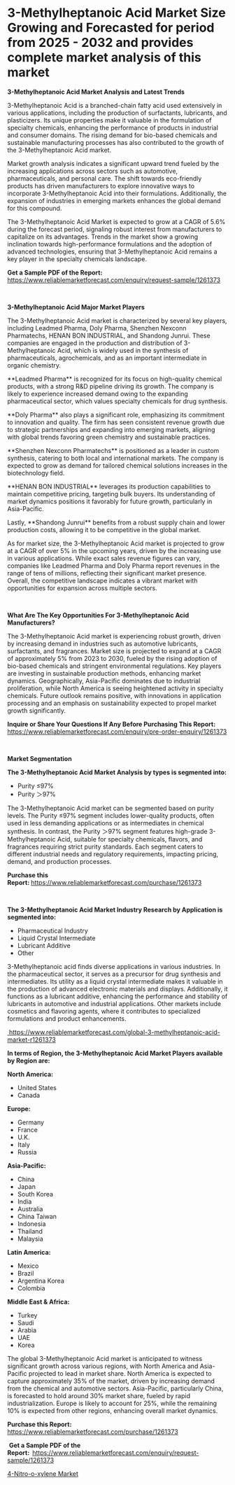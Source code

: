 <p><h1>3-Methylheptanoic Acid Market Size Growing and Forecasted for period from 2025 - 2032 and provides complete market analysis of this market</h1></p><p><strong>3-Methylheptanoic Acid Market Analysis and Latest Trends</strong></p>
<p><p>3-Methylheptanoic Acid is a branched-chain fatty acid used extensively in various applications, including the production of surfactants, lubricants, and plasticizers. Its unique properties make it valuable in the formulation of specialty chemicals, enhancing the performance of products in industrial and consumer domains. The rising demand for bio-based chemicals and sustainable manufacturing processes has also contributed to the growth of the 3-Methylheptanoic Acid market.</p><p>Market growth analysis indicates a significant upward trend fueled by the increasing applications across sectors such as automotive, pharmaceuticals, and personal care. The shift towards eco-friendly products has driven manufacturers to explore innovative ways to incorporate 3-Methylheptanoic Acid into their formulations. Additionally, the expansion of industries in emerging markets enhances the global demand for this compound.</p><p>The 3-Methylheptanoic Acid Market is expected to grow at a CAGR of 5.6% during the forecast period, signaling robust interest from manufacturers to capitalize on its advantages. Trends in the market show a growing inclination towards high-performance formulations and the adoption of advanced technologies, ensuring that 3-Methylheptanoic Acid remains a key player in the specialty chemicals landscape.</p></p>
<p><strong>Get a Sample PDF of the Report:&nbsp;</strong> <a href="https://www.reliablemarketforecast.com/enquiry/request-sample/1261373?utm_campaign=2299&utm_medium=2&utm_source=Github&utm_content=ia&utm_term=03042025&utm_id=3-methylheptanoic-acid">https://www.reliablemarketforecast.com/enquiry/request-sample/1261373</a></p>
<p>&nbsp;</p>
<p><strong>3-Methylheptanoic Acid Major Market Players</strong></p>
<p><p>The 3-Methylheptanoic Acid market is characterized by several key players, including Leadmed Pharma, Doly Pharma, Shenzhen Nexconn Pharmatechs, HENAN BON INDUSTRIAL, and Shandong Junrui. These companies are engaged in the production and distribution of 3-Methylheptanoic Acid, which is widely used in the synthesis of pharmaceuticals, agrochemicals, and as an important intermediate in organic chemistry.</p><p>**Leadmed Pharma** is recognized for its focus on high-quality chemical products, with a strong R&D pipeline driving its growth. The company is likely to experience increased demand owing to the expanding pharmaceutical sector, which values specialty chemicals for drug synthesis. </p><p>**Doly Pharma** also plays a significant role, emphasizing its commitment to innovation and quality. The firm has seen consistent revenue growth due to strategic partnerships and expanding into emerging markets, aligning with global trends favoring green chemistry and sustainable practices.</p><p>**Shenzhen Nexconn Pharmatechs** is positioned as a leader in custom synthesis, catering to both local and international markets. The company is expected to grow as demand for tailored chemical solutions increases in the biotechnology field.</p><p>**HENAN BON INDUSTRIAL** leverages its production capabilities to maintain competitive pricing, targeting bulk buyers. Its understanding of market dynamics positions it favorably for future growth, particularly in Asia-Pacific.</p><p>Lastly, **Shandong Junrui** benefits from a robust supply chain and lower production costs, allowing it to be competitive in the global market. </p><p>As for market size, the 3-Methylheptanoic Acid market is projected to grow at a CAGR of over 5% in the upcoming years, driven by the increasing use in various applications. While exact sales revenue figures can vary, companies like Leadmed Pharma and Doly Pharma report revenues in the range of tens of millions, reflecting their significant market presence. Overall, the competitive landscape indicates a vibrant market with opportunities for expansion across multiple sectors.</p></p>
<p>&nbsp;</p>
<p><strong>What Are The Key Opportunities For 3-Methylheptanoic Acid Manufacturers?</strong></p>
<p><p>The 3-Methylheptanoic Acid market is experiencing robust growth, driven by increasing demand in industries such as automotive lubricants, surfactants, and fragrances. Market size is projected to expand at a CAGR of approximately 5% from 2023 to 2030, fueled by the rising adoption of bio-based chemicals and stringent environmental regulations. Key players are investing in sustainable production methods, enhancing market dynamics. Geographically, Asia-Pacific dominates due to industrial proliferation, while North America is seeing heightened activity in specialty chemicals. Future outlook remains positive, with innovations in application processing and an emphasis on sustainability expected to propel market growth significantly.</p></p>
<p><strong>Inquire or Share Your Questions If Any Before Purchasing This Report:</strong> <a href="https://www.reliablemarketforecast.com/enquiry/pre-order-enquiry/1261373?utm_campaign=2299&utm_medium=2&utm_source=Github&utm_content=ia&utm_term=03042025&utm_id=3-methylheptanoic-acid">https://www.reliablemarketforecast.com/enquiry/pre-order-enquiry/1261373</a></p>
<p>&nbsp;</p>
<p><strong>Market Segmentation</strong></p>
<p><strong>The 3-Methylheptanoic Acid Market Analysis by types is segmented into:</strong></p>
<p><ul><li>Purity ≤97%</li><li>Purity ＞97%</li></ul></p>
<p><p>The 3-Methylheptanoic Acid market can be segmented based on purity levels. The Purity ≤97% segment includes lower-quality products, often used in less demanding applications or as intermediates in chemical synthesis. In contrast, the Purity ＞97% segment features high-grade 3-Methylheptanoic Acid, suitable for specialty chemicals, flavors, and fragrances requiring strict purity standards. Each segment caters to different industrial needs and regulatory requirements, impacting pricing, demand, and production processes.</p></p>
<p><strong>Purchase this Report:&nbsp;</strong><a href="https://www.reliablemarketforecast.com/purchase/1261373?utm_campaign=2299&utm_medium=2&utm_source=Github&utm_content=ia&utm_term=03042025&utm_id=3-methylheptanoic-acid">https://www.reliablemarketforecast.com/purchase/1261373</a></p>
<p>&nbsp;</p>
<p><strong>The 3-Methylheptanoic Acid Market Industry Research by Application is segmented into:</strong></p>
<p><ul><li>Pharmaceutical Industry</li><li>Liquid Crystal Intermediate</li><li>Lubricant Additive</li><li>Other</li></ul></p>
<p><p>3-Methylheptanoic acid finds diverse applications in various industries. In the pharmaceutical sector, it serves as a precursor for drug synthesis and intermediates. Its utility as a liquid crystal intermediate makes it valuable in the production of advanced electronic materials and displays. Additionally, it functions as a lubricant additive, enhancing the performance and stability of lubricants in automotive and industrial applications. Other markets include cosmetics and flavoring agents, where it contributes to specialized formulations and product enhancements.</p></p>
<p><a href="https://www.reliablemarketforecast.com/global-3-methylheptanoic-acid-market-r1261373?utm_campaign=2299&utm_medium=2&utm_source=Github&utm_content=ia&utm_term=03042025&utm_id=3-methylheptanoic-acid">&nbsp;https://www.reliablemarketforecast.com/global-3-methylheptanoic-acid-market-r1261373</a></p>
<p><strong>In terms of Region, the 3-Methylheptanoic Acid Market Players available by Region are:</strong></p>
<p>
    <p> <strong> North America: </strong>
        <ul>
            <li>United States</li>
            <li>Canada</li>
        </ul>
        </p> 
    <p> <strong> Europe: </strong>
        <ul>
            <li>Germany</li>
            <li>France</li>
            <li>U.K.</li>
            <li>Italy</li>
            <li>Russia</li>
        </ul>
        </p> 
    <p> <strong> Asia-Pacific: </strong>
        <ul>
            <li>China</li>
            <li>Japan</li>
            <li>South Korea</li>
            <li>India</li>
            <li>Australia</li>
            <li>China Taiwan</li>
            <li>Indonesia</li>
            <li>Thailand</li>
            <li>Malaysia</li>
        </ul>
        </p> 
    <p> <strong> Latin America: </strong>
        <ul>
            <li>Mexico</li>
            <li>Brazil</li>
            <li>Argentina Korea</li>
            <li>Colombia</li>
        </ul>
        </p> 
    <p> <strong> Middle East & Africa: </strong>
        <ul>
            <li>Turkey</li>
            <li>Saudi</li>
            <li>Arabia</li>
            <li>UAE</li>
            <li>Korea</li>
        </ul>
    </p>
    </p>
<p><p>The global 3-Methylheptanoic Acid market is anticipated to witness significant growth across various regions, with North America and Asia-Pacific projected to lead in market share. North America is expected to capture approximately 35% of the market, driven by increasing demand from the chemical and automotive sectors. Asia-Pacific, particularly China, is forecasted to hold around 30% market share, fueled by rapid industrialization. Europe is likely to account for 25%, while the remaining 10% is expected from other regions, enhancing overall market dynamics.</p></p>
<p><strong>Purchase this Report: </strong><a href="https://www.reliablemarketforecast.com/purchase/1261373?utm_campaign=2299&utm_medium=2&utm_source=Github&utm_content=ia&utm_term=03042025&utm_id=3-methylheptanoic-acid">https://www.reliablemarketforecast.com/purchase/1261373</a></p>
<p>&nbsp;<strong>Get a Sample PDF of the Report:&nbsp;&nbsp;</strong><a href="https://www.reliablemarketforecast.com/enquiry/request-sample/1261373?utm_campaign=2299&utm_medium=2&utm_source=Github&utm_content=ia&utm_term=03042025&utm_id=3-methylheptanoic-acid">https://www.reliablemarketforecast.com/enquiry/request-sample/1261373</a></p>
<p><strong></strong></p>
<p><p><a href="https://github.com/petbigbeepjn/Market-Research-Report-List-2/blob/main/4-nitro-o-xylene-market.md?utm_campaign=2299&utm_medium=2&utm_source=Github&utm_content=ia&utm_term=03042025&utm_id=3-methylheptanoic-acid">4-Nitro-o-xylene Market</a></p></p>